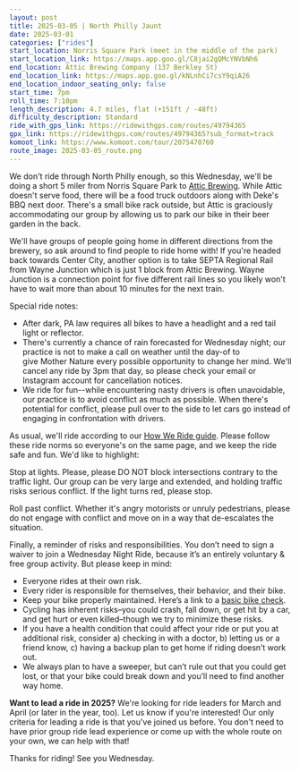 ```yaml
---
layout: post
title: 2025-03-05 | North Philly Jaunt
date: 2025-03-01
categories: ["rides"]
start_location: Norris Square Park (meet in the middle of the park)
start_location_link: https://maps.app.goo.gl/C8jai2gQMcYNVbNh6
end_location: Attic Brewing Company (137 Berkley St)  
end_location_link: https://maps.app.goo.gl/kNLnhCi7csY9qiA26
end_location_indoor_seating_only: false
start_time: 7pm
roll_time: 7:10pm
length_description: 4.7 miles, flat (+151ft / -48ft)  
difficulty_description: Standard
ride_with_gps_link: https://ridewithgps.com/routes/49794365
gpx_link: https://ridewithgps.com/routes/49794365?sub_format=track
komoot_link: https://www.komoot.com/tour/2075470760
route_image: 2025-03-05_route.png
---
```


We don't ride through North Philly enough, so this Wednesday, we'll be doing a short 5 miler from Norris Square Park to [Attic Brewing](https://www.atticbrewing.com/). While Attic doesn't serve food, there will be a food truck outdoors along with Deke's BBQ next door. There's a small bike rack outside, but Attic is graciously accommodating our group by allowing us to park our bike in their beer garden in the back. 

We'll have groups of people going home in different directions from the brewery, so ask around to find people to ride home with! If you're headed back towards Center City, another option is to take SEPTA Regional Rail from Wayne Junction which is just 1 block from Attic Brewing. Wayne Junction is a connection point for five different rail lines so you likely won't have to wait more than about 10 minutes for the next train. 

Special ride notes:

* After dark, PA law requires all bikes to have a headlight and a red tail light or reflector. 
* There's currently a chance of rain forecasted for Wednesday night; our practice is not to make a call on weather until the day-of to give Mother Nature every possible opportunity to change her mind. We'll cancel any ride by 3pm that day, so please check your email or Instagram account for cancellation notices.
* We ride for fun--while encountering nasty drivers is often unavoidable, our practice is to avoid conflict as much as possible. When there's potential for conflict, please pull over to the side to let cars go instead of engaging in confrontation with drivers. 

As usual, we'll ride according to our [How We Ride guide](/how-we-ride). Please follow these ride norms so everyone's on the same page, and we keep the ride safe and fun. We'd like to highlight:

Stop at lights. Please, please DO NOT block intersections contrary to the traffic light. Our group can be very large and extended, and holding traffic risks serious conflict. If the light turns red, please stop.

Roll past conflict. Whether it's angry motorists or unruly pedestrians, please do not engage with conflict and move on in a way that de-escalates the situation.

Finally, a reminder of risks and responsibilities. You don’t need to sign a waiver to join a Wednesday Night Ride, because it’s an entirely voluntary & free group activity. But please keep in mind:

* Everyone rides at their own risk.
* Every rider is responsible for themselves, their behavior, and their bike.
* Keep your bike properly maintained. Here’s a link to a [basic bike check](https://bikepgh.org/2017/03/09/bike-video-abc-quick-check/).
* Cycling has inherent risks–you could crash, fall down, or get hit by a car, and get hurt or even killed–though we try to minimize these risks.
* If you have a health condition that could affect your ride or put you at additional risk, consider a) checking in with a doctor, b) letting us or a friend know, c) having a backup plan to get home if riding doesn’t work out.
* We always plan to have a sweeper, but can’t rule out that you could get lost, or that your bike could break down and you’ll need to find another way home.

**Want to lead a ride in 2025?** We're looking for ride leaders for March and April (or later in the year, too). Let us know if you're interested! Our only criteria for leading a ride is that you've joined us before. You don't need to have prior group ride lead experience or come up with the whole route on your own, we can help with that!

Thanks for riding! See you Wednesday.
